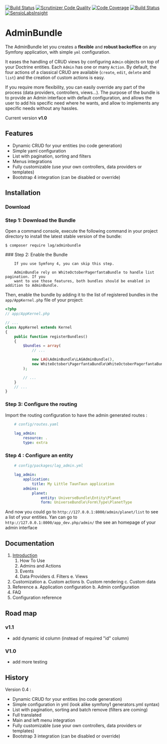 [![Build Status](https://travis-ci.org/larriereguichet/AdminBundle.svg?branch=master)](https://travis-ci.org/larriereguichet/AdminBundle)
[![Scrutinizer Code Quality](https://scrutinizer-ci.com/g/larriereguichet/AdminBundle/badges/quality-score.png?b=master)](https://scrutinizer-ci.com/g/larriereguichet/AdminBundle/?branch=master)
[![Code Coverage](https://scrutinizer-ci.com/g/larriereguichet/AdminBundle/badges/coverage.png?b=master)](https://scrutinizer-ci.com/g/larriereguichet/AdminBundle/?branch=master)
[![Build Status](https://scrutinizer-ci.com/g/larriereguichet/AdminBundle/badges/build.png?b=master)](https://scrutinizer-ci.com/g/larriereguichet/AdminBundle/build-status/master)
[![SensioLabsInsight](https://insight.sensiolabs.com/projects/c8e28654-44c7-46f3-9450-497e37bda3d0/mini.png)](https://insight.sensiolabs.com/projects/c8e28654-44c7-46f3-9450-497e37bda3d0)


# AdminBundle
The AdminBundle let you creates a **flexible** and **robust backoffice** on any Symfony application, with simple `yml` configuration.

It eases the handling of CRUD views by configuring `Admin` objects on top of your Doctrine entities. Each `Admin` has one or many `Action`.
By default, the four actions of a classical CRUD are available (`create`, `edit`, `delete` and `list`) and the creation of custom actions is easy.

If you require more flexibility, you can easily override any part of the process (data providers, controllers, views...).
The purpose of the bundle is to provide an Admin interface with default configuration, and allows the user to add his
specific need where he wants, and allow to implements any specific needs without any hassles.

Current version **v1.0**

## Features
* Dynamic CRUD for your entities (no code generation)
* Simple yaml configuration
* List with pagination, sorting and filters
* Menus integrations
* Fully customizable (use your own controllers, data providers or templates)
* Bootstrap 4 integration (can be disabled or override)

## Installation
### Download
### Step 1: Download the Bundle
Open a command console, execute the
following command in your project directory to install the latest stable version of the bundle:

```console
$ composer require lag/adminbundle
```

### Step 2: Enable the Bundle
```
    If you use Symfony 4, you can skip this step.
    
    AdminBundle rely on WhiteOctoberPagerfantaBundle to handle list pagination. If you
    want to use those features, both bundles should be enabled in addition to AdminBundle.    
```

Then, enable the bundle by adding it to the list of registered bundles
in the `app/AppKernel.php` file of your project:

```php
<?php
// app/AppKernel.php

// ...
class AppKernel extends Kernel
{
    public function registerBundles()
    {
        $bundles = array(
            // ...

            new LAG\AdminBundle\LAGAdminBundle(),
            new WhiteOctober\PagerfantaBundle\WhiteOctoberPagerfantaBundle(),
        );

        // ...
    }
    // ...
}
```

### Step 3: Configure the routing
Import the routing configuration to have the admin generated routes :

```yml
    # config/routes.yaml
        
    lag_admin:
        resource: .
        type: extra
```

### Step 4 : Configure an entity
```yml
    # config/packages/lag_admin.yml

    lag_admin:
        application:
            title: My Little TaunTaun application
        admins:
            planet:
                entity: UniverseBundle\Entity\Planet
                form: UniverseBundle\Form\Type\PlanetType            
```

And now you could go to `http://127.0.0.1:8000/admin/planet/list` to see a list of your entities. Yan can go
to `http://127.0.0.1:8000/app_dev.php/admin/` the see an homepage of your admin interface

## Documentation
1. [Introduction](https://github.com/larriereguichet/AdminBundle/tree/master/src/Resources/docs/1.1.introduction.md)
    1. How To Use
    1. Admins and Actions
    2. Events
    3. Data Providers
    d. Filters
  e. Views
2. Customization
  a. Custom actions
  b. Custom rendering
  c. Custom data
3. Reference
  a. Application configuration
  b. Admin configuration
4. FAQ
5. Configuration reference

## Road map
### v1.1
- add dynamic id column (instead of required "id" column)
### V1.0
- add more testing

## History
Version 0.4 :
* Dynamic CRUD for your entities (no code generation)
* Simple configuration in yml (look alike symfony1 generators.yml syntax)
* List with pagination, sorting and batch remove (filters are coming)
* Full translated
* Main and left menu integration
* Fully customizable (use your own controllers, data providers or templates)
* Bootstrap 3 integration (can be disabled or override)
